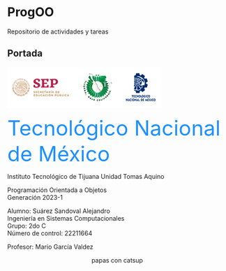 # ProgOO
Repositorio de actividades y tareas

## Portada
![](./img/ParadigmaOO/gxaEVLb.png "Logos Oficiales")

<p><font size = 7 face d= "Arial" color = #1E90FF>Tecnológico Nacional de México</font></p> 
Instituto Tecnológico de Tijuana   
     Unidad Tomas Aquino  
  
Programación Orientada a Objetos  
     Generación 2023-1  
  
Alumno: Suárez Sandoval Alejandro  
Ingeniería en Sistemas Computacionales  
          Grupo: 2do C  
   Número de control: 22211664  
   
 Profesor: Mario García Valdez</font> 
  
<p align="center">papas con catsup</p>
